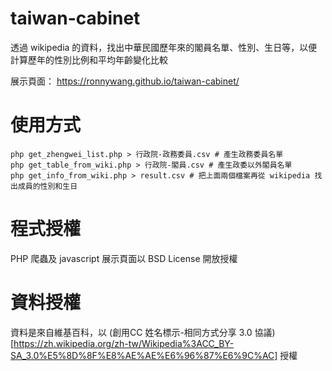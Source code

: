 # taiwan-cabinet
透過 wikipedia 的資料，找出中華民國歷年來的閣員名單、性別、生日等，以便計算歷年的性別比例和平均年齡變化比較

展示頁面： https://ronnywang.github.io/taiwan-cabinet/

使用方式
========
```
php get_zhengwei_list.php > 行政院-政務委員.csv # 產生政務委員名單
php get_table_from_wiki.php > 行政院-閣員.csv # 產生政委以外閣員名單
php get_info_from_wiki.php > result.csv # 把上面兩個檔案再從 wikipedia 找出成員的性別和生日
```

程式授權
========
PHP 爬蟲及 javascript 展示頁面以 BSD License 開放授權

資料授權
========
資料是來自維基百科，以 (創用CC 姓名標示-相同方式分享 3.0 協議)[https://zh.wikipedia.org/zh-tw/Wikipedia%3ACC_BY-SA_3.0%E5%8D%8F%E8%AE%AE%E6%96%87%E6%9C%AC] 授權

